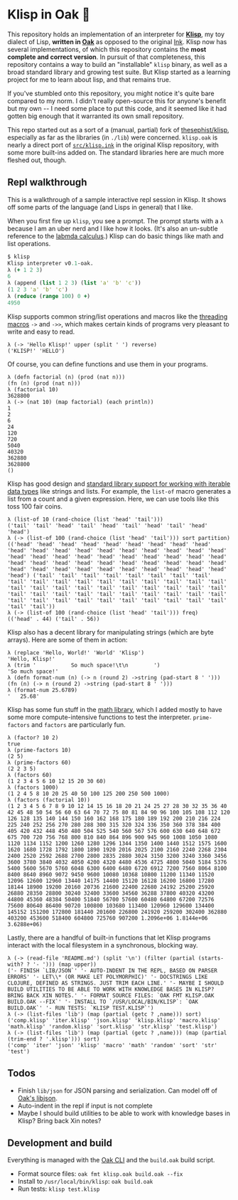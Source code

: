 # Klisp in Oak 🌳

This repository holds an implementation of an interpreter for **[Klisp](https://github.com/thesephist/klisp)**, my toy dialect of Lisp, **written in [Oak](https://oaklang.org/)** as opposed to the original [Ink](https://dotink.co/). Klisp now has several implementations, of which this repository contains the **most complete and correct version**. In pursuit of that completeness, this repository contains a way to build an "installable" `klisp` binary, as well as a broad standard library and growing test suite. But Klisp started as a learning project for me to learn about lisp, and that remains true.

If you've stumbled onto this repository, you might notice it's quite bare compared to my norm. I didn't really open-source this for anyone's benefit but my own -- I need some place to put this code, and it seemed like it had gotten big enough that it warranted its own small repository.

This repo started out as a sort of a (manual, partial) fork of [thesephist/klisp](https://github.com/thesephist/klisp), especially as far as the libraries (in `./lib`) were concerned. `klisp.oak` is nearly a direct port of [`src/klisp.ink`](https://github.com/thesephist/klisp/blob/main/src/klisp.ink) in the original Klisp repository, with some more built-ins added on. The standard libraries here are much more fleshed out, though.

## Repl walkthrough

This is a walkthrough of a sample interactive repl session in Klisp. It shows off some parts of the language (and Lisps in general) that I like.

When you first fire up `klisp`, you see a prompt. The prompt starts with a `λ` because I am an uber nerd and I like how it looks. (It's also an un-subtle reference to the [labmda calculus](https://dotink.co/posts/lambda/).) Klisp can do basic things like math and list operations.

```clj
$ klisp
Klisp interpreter v0.1-oak.
λ (+ 1 2 3)
6
λ (append (list 1 2 3) (list 'a' 'b' 'c'))
(1 2 3 'a' 'b' 'c')
λ (reduce (range 100) 0 +)
4950
```

Klisp supports common string/list operations and macros like the [threading macros](https://clojure.org/guides/threading_macros) `->` and `->>`, which makes certain kinds of programs very pleasant to write and easy to read.

```
λ (-> 'Hello Klisp!' upper (split ' ') reverse)
('KLISP!' 'HELLO')
```

Of course, you can define functions and use them in your programs.

```
λ (defn factorial (n) (prod (nat n)))
(fn (n) (prod (nat n)))
λ (factorial 10)
3628800
λ (-> (nat 10) (map factorial) (each println))
1
2
6
24
120
720
5040
40320
362880
3628800
()
```

Klisp has good design and [standard library support for working with iterable data types](lib/iter.klisp) like strings and lists. For example, the `list-of` macro generates a list from a count and a given expression. Here, we can use tools like this toss 100 fair coins.

```
λ (list-of 10 (rand-choice (list 'head' 'tail')))
('tail' 'tail' 'head' 'tail' 'head' 'tail' 'head' 'tail' 'head' 'head')
λ (-> (list-of 100 (rand-choice (list 'head' 'tail'))) sort partition)
(('head' 'head' 'head' 'head' 'head' 'head' 'head' 'head' 'head' 'head' 'head' 'head' 'head' 'head' 'head' 'head' 'head' 'head' 'head' 'head' 'head' 'head' 'head' 'head' 'head' 'head' 'head' 'head' 'head' 'head' 'head' 'head' 'head' 'head' 'head' 'head' 'head' 'head' 'head' 'head' 'head' 'head' 'head' 'head' 'head' 'head' 'head' 'head' 'head' 'head') ('tail' 'tail' 'tail' 'tail' 'tail' 'tail' 'tail' 'tail' 'tail' 'tail' 'tail' 'tail' 'tail' 'tail' 'tail' 'tail' 'tail' 'tail' 'tail' 'tail' 'tail' 'tail' 'tail' 'tail' 'tail' 'tail' 'tail' 'tail' 'tail' 'tail' 'tail' 'tail' 'tail' 'tail' 'tail' 'tail' 'tail' 'tail' 'tail' 'tail' 'tail' 'tail' 'tail' 'tail' 'tail' 'tail' 'tail' 'tail' 'tail' 'tail'))
λ (-> (list-of 100 (rand-choice (list 'head' 'tail'))) freq)
(('head' . 44) ('tail' . 56))
```

Klisp also has a decent library for manipulating strings (which are byte arrays). Here are some of them in action:

```
λ (replace 'Hello, World!' 'World' 'Klisp')
'Hello, Klisp!'
λ (trim '           So much space!\t\n        ')
'So much space!'
λ (defn format-num (n) (-> n (round 2) ->string (pad-start 8 ' ')))
(fn (n) (-> n (round 2) ->string (pad-start 8 ' ')))
λ (format-num 25.6789)
'   25.68'
```

Klisp has some fun stuff in the [math library](lib/math.klisp), which I added mostly to have some more compute-intensive functions to test the interpreter. `prime-factors` and `factors` are particularly fun.

```
λ (factor? 10 2)
true
λ (prime-factors 10)
(2 5)
λ (prime-factors 60)
(2 2 3 5)
λ (factors 60)
(1 2 3 4 5 6 10 12 15 20 30 60)
λ (factors 1000)
(1 2 4 5 8 10 20 25 40 50 100 125 200 250 500 1000)
λ (factors (factorial 10))
(1 2 3 4 5 6 7 8 9 10 12 14 15 16 18 20 21 24 25 27 28 30 32 35 36 40 42 45 48 50 54 56 60 63 64 70 72 75 80 81 84 90 96 100 105 108 112 120 126 128 135 140 144 150 160 162 168 175 180 189 192 200 210 216 224 225 240 252 256 270 280 288 300 315 320 324 336 350 360 378 384 400 405 420 432 448 450 480 504 525 540 560 567 576 600 630 640 648 672 675 700 720 756 768 800 810 840 864 896 900 945 960 1008 1050 1080 1120 1134 1152 1200 1260 1280 1296 1344 1350 1400 1440 1512 1575 1600 1620 1680 1728 1792 1800 1890 1920 2016 2025 2100 2160 2240 2268 2304 2400 2520 2592 2688 2700 2800 2835 2880 3024 3150 3200 3240 3360 3456 3600 3780 3840 4032 4050 4200 4320 4480 4536 4725 4800 5040 5184 5376 5400 5600 5670 5760 6048 6300 6400 6480 6720 6912 7200 7560 8064 8100 8400 8640 8960 9072 9450 9600 10080 10368 10800 11200 11340 11520 12096 12600 12960 13440 14175 14400 15120 16128 16200 16800 17280 18144 18900 19200 20160 20736 21600 22400 22680 24192 25200 25920 26880 28350 28800 30240 32400 33600 34560 36288 37800 40320 43200 44800 45360 48384 50400 51840 56700 57600 60480 64800 67200 72576 75600 80640 86400 90720 100800 103680 113400 120960 129600 134400 145152 151200 172800 181440 201600 226800 241920 259200 302400 362880 403200 453600 518400 604800 725760 907200 1.2096e+06 1.8144e+06 3.6288e+06)
```

Lastly, there are a handful of built-in functions that let Klisp programs interact with the local filesystem in a synchronous, blocking way.

```
λ (-> (read-file 'README.md') (split '\n') (filter (partial (starts-with? ? '- '))) (map upper))
('- FINISH `LIB/JSON`' '- AUTO-INDENT IN THE REPL, BASED ON PARSER ERRORS' '- LET\\* (OR MAKE LET POLYMORPHIC)' '- DOCSTRINGS LIKE CLOJURE, DEFINED AS STRINGS. JUST TRIM EACH LINE.' '- MAYBE I SHOULD BUILD UTILITIES TO BE ABLE TO WORK WITH KNOWLEDGE BASES IN KLISP? BRING BACK XIN NOTES.' '- FORMAT SOURCE FILES: `OAK FMT KLISP.OAK BUILD.OAK --FIX`' '- INSTALL TO `/USR/LOCAL/BIN/KLISP`: `OAK BUILD.OAK`' '- RUN TESTS: `KLISP TEST.KLISP`')
λ (-> (list-files 'lib') (map (partial (getc ? ,name))) sort)
('comp.klisp' 'iter.klisp' 'json.klisp' 'klisp.klisp' 'macro.klisp' 'math.klisp' 'random.klisp' 'sort.klisp' 'str.klisp' 'test.klisp')
λ (-> (list-files 'lib') (map (partial (getc ? ,name))) (map (partial (trim-end ? '.klisp'))) sort)
('comp' 'iter' 'json' 'klisp' 'macro' 'math' 'random' 'sort' 'str' 'test')
```

## Todos

- Finish `lib/json` for JSON parsing and serialization. Can model off of [Oak's libjson](https://oaklang.org/lib/json/).
- Auto-indent in the repl if input is not complete
- Maybe I should build utilities to be able to work with knowledge bases in Klisp? Bring back Xin notes?

## Development and build

Everything is managed with the [Oak CLI](https://oaklang.org/) and the `build.oak` build script.

- Format source files: `oak fmt klisp.oak build.oak --fix`
- Install to `/usr/local/bin/klisp`: `oak build.oak`
- Run tests: `klisp test.klisp`

